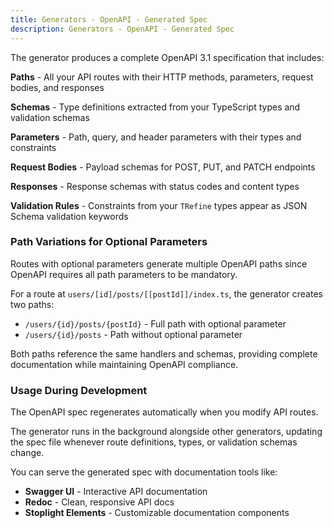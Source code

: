 ```yaml
---
title: Generators - OpenAPI - Generated Spec
description: Generators - OpenAPI - Generated Spec
---
```


The generator produces a complete OpenAPI 3.1 specification that includes:

**Paths** - All your API routes with their HTTP methods, parameters, request bodies, and responses

**Schemas** - Type definitions extracted from your TypeScript types and validation schemas

**Parameters** - Path, query, and header parameters with their types and constraints

**Request Bodies** - Payload schemas for POST, PUT, and PATCH endpoints

**Responses** - Response schemas with status codes and content types

**Validation Rules** - Constraints from your `TRefine` types appear as JSON Schema validation keywords

### Path Variations for Optional Parameters

Routes with optional parameters generate multiple OpenAPI paths
since OpenAPI requires all path parameters to be mandatory.

For a route at `users/[id]/posts/[[postId]]/index.ts`,
the generator creates two paths:
- `/users/{id}/posts/{postId}` - Full path with optional parameter
- `/users/{id}/posts` - Path without optional parameter

Both paths reference the same handlers and schemas,
providing complete documentation while maintaining OpenAPI compliance.

### Usage During Development

The OpenAPI spec regenerates automatically when you modify API routes.

The generator runs in the background alongside other generators,
updating the spec file whenever route definitions, types, or validation schemas change.

You can serve the generated spec with documentation tools like:
- **Swagger UI** - Interactive API documentation
- **Redoc** - Clean, responsive API docs
- **Stoplight Elements** - Customizable documentation components

